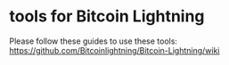 # tools for Bitcoin Lightning


Please follow these guides to use these tools:
https://github.com/Bitcoinlightning/Bitcoin-Lightning/wiki

